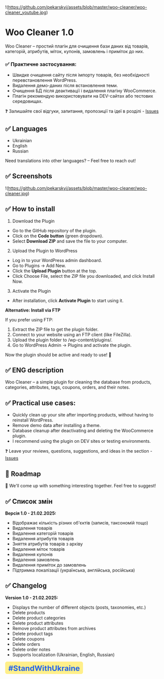!(https://github.com/pekarskyi/assets/blob/master/woo-cleaner/woo-cleaner_youtube.jpg)

# Woo Cleaner 1.0

Woo Cleaner – простий плагін для очищення бази даних від товарів, категорій, атрибутів, міток, купонів, замовлень і приміток до них.

### ✅ Практичне застосування:
- Швидке очищення сайту після імпорту товарів, без необхідності перевстановлення WordPress.
- Видалення демо-даних після встановлення теми.
- Очищення БД після деактивації і видалення плагіну WooCommerce.
- Плагін рекомендую використовувати на DEV-сайтах або тестових середовищах.

❓ Залишайте свої відгуки, запитання, пропозиції та ідеї в розділі - [Issues](https://github.com/pekarskyi/woo-cleaner/issues)

## ✅ Languages

- Ukrainian
- English
- Russian

Need translations into other languages? – Feel free to reach out!

## ✅ Screenshots
!(https://github.com/pekarskyi/assets/blob/master/woo-cleaner/woo-cleaner.jpg)

## ✅ How to install

1. Download the Plugin
- Go to the GitHub repository of the plugin.
- Click on the **Code button** (green dropdown).
- Select **Download ZIP** and save the file to your computer.

2. Upload the Plugin to WordPress
- Log in to your WordPress admin dashboard.
- Go to Plugins → Add New.
- Click the **Upload Plugin** button at the top.
- Click Choose File, select the ZIP file you downloaded, and click Install Now.

3. Activate the Plugin
- After installation, click **Activate Plugin** to start using it.


**Alternative: Install via FTP**

If you prefer using FTP:

1. Extract the ZIP file to get the plugin folder.
2. Connect to your website using an FTP client (like FileZilla).
3. Upload the plugin folder to /wp-content/plugins/.
4. Go to WordPress Admin → Plugins and activate the plugin.

Now the plugin should be active and ready to use! 🚀

## ✅ ENG description

Woo Cleaner – a simple plugin for cleaning the database from products, categories, attributes, tags, coupons, orders, and their notes.

## ✅ Practical use cases:
- Quickly clean up your site after importing products, without having to reinstall WordPress.
- Remove demo data after installing a theme.
- Database cleanup after deactivating and deleting the WooCommerce plugin.
- I recommend using the plugin on DEV sites or testing environments.

❓ Leave your reviews, questions, suggestions, and ideas in the section - [Issues](https://github.com/pekarskyi/woo-cleaner/issues)

## 🚀 Roadmap
👨 We'll come up with something interesting together. Feel free to suggest!

## ✅ Список змін

**Версія 1.0 - 21.02.2025:**
- Відображає кількість різних об'єктів (записів, таксономій тощо)
- Видалення товарів
- Видалення категорій товарів
- Видалення атрибутів товарів
- Зняття атрибутів товарів з архіву
- Видалення міток товарів
- Видалення купонів
- Видалення замовлень
- Видалення приміток до замовлень
- Підтримка локалізації (українська, англійська, російська)

## ✅ Changelog

**Version 1.0 - 21.02.2025:**
- Displays the number of different objects (posts, taxonomies, etc.)
- Delete products
- Delete product categories
- Delete product attributes
- Remove product attributes from archives
- Delete product tags
- Delete coupons
- Delete orders
- Delete order notes
- Supports localization (Ukrainian, English, Russian)

[![Stand With Ukraine](https://raw.githubusercontent.com/vshymanskyy/StandWithUkraine/main/badges/StandWithUkraine.svg)](https://justgo.ink/standwithukraine)